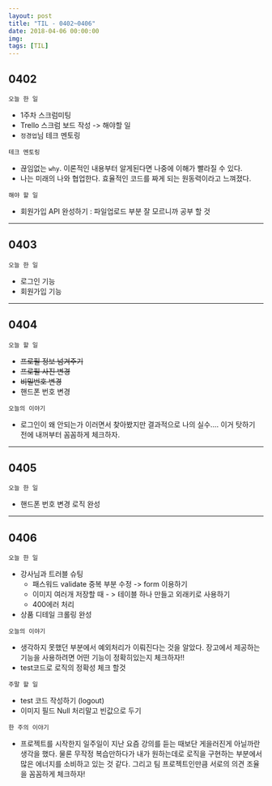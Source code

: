 ```yaml
---
layout: post
title: "TIL - 0402~0406"
date: 2018-04-06 00:00:00
img:
tags: [TIL]
---
```


## 0402

`오늘 한 일`
- 1주차 스크럼미팅
- Trello 스크럼 보드 작성 -> 해야할 일
- `정경업`님 테크 멘토링

`테크 멘토링`
- 끊임없는 `why`. 이론적인 내용부터 알게된다면 나중에 이해가 빨라질 수 있다.
- 나는 미래의 나와 협업한다. 효율적인 코드를 짜게 되는 원동력이라고 느껴졌다.

`해야 할 일`
- 회원가입 API 완성하기 : 파일업로드 부분 잘 모르니까 공부 할 것

---

## 0403
`오늘 한 일`
- 로그인 기능
- 회원가입 기능

---

## 0404
`오늘 할 일`
- <s>프로필 정보 넘겨주기</s>
- <s>프로필 사진 변경</s>
- <s>비밀번호 변경</s>
- 핸드폰 번호 변경

`오늘의 이야기`
- 로그인이 왜 안되는가 이러면서 찾아봤지만 결과적으로 나의 실수.... 이거 탓하기 전에 내꺼부터
꼼꼼하게 체크하자.

----

## 0405

`오늘 한 일`
- 핸드폰 번호 변경 로직 완성

---

## 0406

`오늘 한 일`
- 강사님과 트러블 슈팅
  - 패스워드 validate 중복 부분 수정 -> form 이용하기
  - 이미지 여러개 저장할 때 - > 테이블 하나 만들고 외래키로 사용하기
  - 400에러 처리
- 상품 디테일 크롤링 완성

`오늘의 이야기`
- 생각하지 못했던 부분에서 예외처리가 이뤄진다는 것을 알았다. 장고에서 제공하는
기능을 사용하려면 어떤 기능이 정확히있는지 체크하자!!
- test코드로 로직의 정확성 체크 할것

`주말 할 일`
- test 코드 작성하기 (logout)
- 이미지 필드 Null 처리말고 빈값으로 두기

`한 주의 이야기`
- 프로젝트를 시작한지 일주일이 지난 요즘 강의를 듣는 때보단 게을러진게 아닐까란 생각을 했다.
물론 무작정 복습만하다가 내가 원하는데로 로직을 구현하는 부분에서 많은 에너지를 소비하고 있는 것 같다.
그리고 팀 프로젝트인만큼 서로의 의견 조율을 꼼꼼하게 체크하자!
